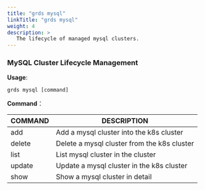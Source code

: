 ```yaml
---
title: "grds mysql"
linkTitle: "grds mysql"
weight: 4
description: >
   The lifecycle of managed mysql clusters.
---
```


### MySQL Cluster Lifecycle Management

**Usage**:

```shell script
grds mysql [command]
```

**Command**：

| COMMAND | DESCRIPTION                                 |
| ------- | ------------------------------------------- |
| add     | Add a mysql cluster into the k8s cluster    |
| delete  | Delete a mysql cluster from the k8s cluster |
| list    | List mysql cluster in the cluster           |
| update  | Update a mysql cluster in the k8s cluster   |
| show    | Show a mysql cluster in detail              |